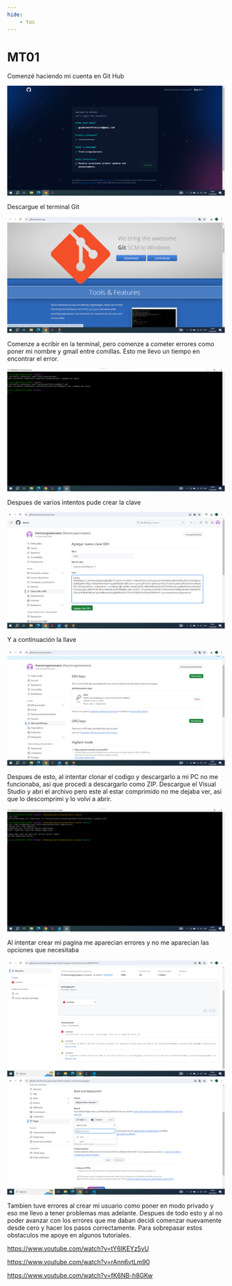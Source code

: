 ```yaml
---
hide:
    - toc
---
```


# MT01

Comenzé haciendo mi cuenta en Git Hub

![](../images/MT01/capturas/inicio.png)

Descargue el terminal Git

![](../images/MT01/capturas/terminalgit.png)

Comenze a ecribir en la terminal, pero comenze a cometer errores como poner mi nombre y gmail entre comillas. Esto me llevo un tiempo en encontrar el error.

![](../images/MT01/capturas/comandoerror.png)

Despues de varios intentos pude crear la clave

![](../images/MT01/capturas/clave.png)

Y a continuación la llave

![](../images/MT01/capturas/llave.png)

Despues de esto, al intentar clonar el codigo y descargarlo a mi PC no me funcionaba, asi que procedi a descargarlo como ZIP. 
Descargue el Visual Studio y abri el archivo pero este al estar comprimido no me dejaba ver, asi que lo descomprimi y lo volvi a abrir.

![](../images/MT01/capturas/clonar.png)

Al intentar crear mi pagina me aparecian errores y no me aparecian las opciones que necesitaba 

![](../images/MT01/capturas/error2.png)
![](../images/MT01/capturas/opcion.png)

Tambien tuve errores al crear mi usuario como poner en modo privado y eso me llevo a tener problemas mas adelante.
Despues de todo esto y al no poder avanzar con los errores que me daban decidi comenzar nuevamente desde cero y hacer los pasos correctamente.
Para sobrepasar estos obstaculos me apoye en algunos tutoriales.

https://www.youtube.com/watch?v=tY6IKEYz5vU

https://www.youtube.com/watch?v=rAnn6vtLm90

https://www.youtube.com/watch?v=fK6NB-h8GKw
